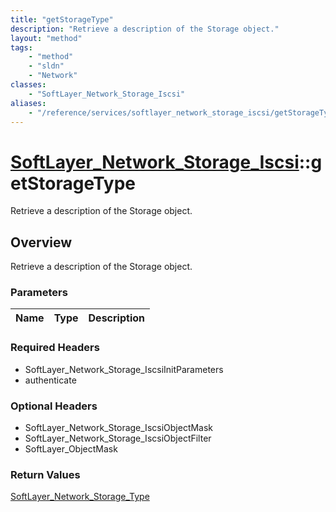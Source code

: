 ```yaml
---
title: "getStorageType"
description: "Retrieve a description of the Storage object."
layout: "method"
tags:
    - "method"
    - "sldn"
    - "Network"
classes:
    - "SoftLayer_Network_Storage_Iscsi"
aliases:
    - "/reference/services/softlayer_network_storage_iscsi/getStorageType"
---
```

# [SoftLayer_Network_Storage_Iscsi](/reference/services/SoftLayer_Network_Storage_Iscsi)::getStorageType

Retrieve a description of the Storage object.


## Overview 
Retrieve a description of the Storage object.

### Parameters 
|Name | Type | Description |
| --- | --- | --- |


### Required Headers
* SoftLayer_Network_Storage_IscsiInitParameters
* authenticate

### Optional Headers
* SoftLayer_Network_Storage_IscsiObjectMask
* SoftLayer_Network_Storage_IscsiObjectFilter
* SoftLayer_ObjectMask

### Return Values
<a href='/reference/datatypes/SoftLayer_Network_Storage_Type'>SoftLayer_Network_Storage_Type </a>

